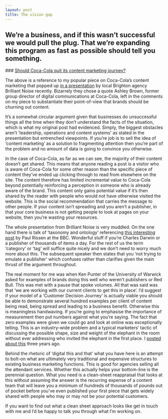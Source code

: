 ```yaml
---
layout: post
title: The vision gap
---
```


## We’re a business, and if this wasn’t successful we would pull the plug. That we’re expanding this program as fast as possible should tell you something.
### [Should Coca-Cola quit its content marketing journey?](http://sparksheet.com/should-coca-cola-quit-its-content-marketing-journey/)

The above is a reference to my popular piece on Coca-Cola’s content marketing that popped up [in a presentation](http://brilliantnoise.com/vision-gap-notes-video-content-strategy-webinar/) by local Brighton agency Brilliant Noise recently. Bizarrely they chose a quote Ashley Brown, former group director of digital communications at Coca-Cola, left in the comments on my piece to substantiate their point-of-view that brands should be churning out content. 

It’s a somewhat circular argument given that businesses do unsuccessful things all the time when they don’t understand the facts of the situation, which is what my original post had evidenced. Simply, the biggest obstacles aren’t 'leadership, operations and content systems' as stated in the presentation but entrenched viewpoints. If you’re job is to sell the idea of ‘content marketing’ as a solution to fragmenting attention then you’re part of the problem and no amount of data is going to convince you otherwise.

In the case of Coca-Cola, as far as we can see, the majority of their content doesn’t get shared. This means that anyone reading a post is a visitor who is aware of Coca-Cola for some other reason than the specific piece of content they’ve ended up clicking through to read from elsewhere on the site. The content therefore has limited incremental value to Coca-Cola beyond potentially reinforcing a perception in someone who is already aware of the brand. This content only gains potential value if it’s then shared by the reader with people who would not have otherwise visited the website. This is the social recommendation that carries the message to other people. If your content isn’t spreading and you aren’t a publisher, in that your core business is not getting people to look at pages on your website, then you’re wasting your resources.

The whole presentation from Brilliant Noise is very muddled. On the one hand there is talk of ‘taxonomy and ontology’ referencing [this interesting post](http://www.bbc.co.uk/blogs/internet/posts/Vote-2014-data-architecture-and-semanic-tagging) by Paul Rissen at the BBC. Wonderful stuff if you’re Charles Darwin or a publisher of thousands of items a day. For the rest of us the term ‘category’ or ‘tag’ will suffice quite nicely and we don't need to worry much more about this. The subsequent speaker then states that you ‘not trying to emulate a publisher’ which confuses rather than clarifies given the main thrust of the argument throughout.

The real moment for me was when Ken Punter of the University of Warwick asked for examples of brands doing this well who weren’t publishers or Red Bull. This was met with a pause that spoke volumes. All that was said was that ‘we are working with our current clients to get this in place’. I’d suggest if your model of a ‘Customer Decision Journey’ is actually viable you should be able to demonstrate several hundred examples per client of content being read, being spread and leading to a business benefit. Otherwise this is meaningless handwaving. If you’re going to emphasise the importance of measurement then put numbers against what you’re saying. The fact that zero examples were given we could go and look at online was exceptionally telling. This is an industry-wide problem and a typical marketers’ tactic of discussing the possible shape, size and weight of the elephant in the room without ever addressing who invited the elephant in the first place. I [posted about this](http://markhigginson.co.uk/2011/11/21/elephants-in-the-room/) three years ago.

Behind the rhetoric of ‘digital this and that’ what you have here is an attempt to bolt-on what are ultimately very traditional and expensive structures to existing business marketing functions. This is good for agencies selling all the attendant services. Whether this actually helps your bottom-line is the perennial question. What you need is a clean-sheet reappraisal that looks at this without assuming the answer is the recurring expense of a content team that will leave you a minimum of hundreds of thousands of pounds out of pocket before you’ve even published your first piece that gets widely shared with people who may or may not be your potential customers. 

If you want to find out what a clean sheet approach looks like get in touch with me and I’d be happy to talk you through what I’m working on.